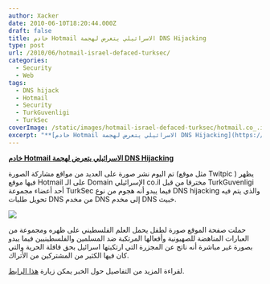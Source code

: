 ```yaml
---
author: Xacker
date: 2010-06-10T18:20:44.000Z
draft: false
title: خادم Hotmail الاسرائيلي يتعرض لهجمة DNS Hijacking
type: post
url: /2010/06/hotmail-israel-defaced-turksec/
categories:
  - Security
  - Web
tags:
  - DNS hijack
  - Hotmail
  - Security
  - TurkGuvenligi
  - TurkSec
coverImage: /static/images/hotmail-israel-defaced-turksec/hotmail.co_.il-Hacked.png
excerpt: "**[خادم Hotmail الاسرائيلي يتعرض لهجمة DNS Hijacking](https://www.it-scoop.com/2010/06/Hotmail-Israel-defaced-Turksec)**\n\nتم اليوم نشر صورة على العديد من مواقع مشاركة الصورة (مثل موقع Twitpic ) يظهر فيها موقع Hotmail على الـ Domain\_الإسرائيلي co.il مخترقا من قبل TurkGuvenligi أحد أعضاء مجموعة TurkSec فيما يبدو أنه هجوم"
---
```

**[خادم Hotmail الاسرائيلي يتعرض لهجمة DNS Hijacking](https://www.it-scoop.com/2010/06/Hotmail-Israel-defaced-Turksec)**

تم اليوم نشر صورة على العديد من مواقع مشاركة الصورة (مثل موقع Twitpic ) يظهر فيها موقع Hotmail على الـ Domain الإسرائيلي co.il مخترقا من قبل TurkGuvenligi أحد أعضاء مجموعة TurkSec فيما يبدو أنه هجوم من نوع DNS hijacking والذي يتم فيه تحويل طلبات DNS من مخدم DNS إلى مخدم DNS خبيث.

![](/static/images/hotmail-israel-defaced-turksec/hotmail.co\_.il-Hacked.png)

حملت صفحة الموقع صورة لطفل يحمل العلم الفلسطيني على ظهره ومجموعة من العبارات المناهضة للصهيونية وأفعالها المرتكبة ضد المسلمين والفلسطينيين فيما يبدو بصورة غير مباشرة أنه ناتج عن المجزرة التي ارتكبتها اسرائيل بحق قافلة الحرية والتي كان فيها الكثير من المشتركين من الأتراك.

لقراءة المزيد من التفاصيل حول الخبر يمكن زيارة [هذا الرابط](http://www.neowin.net/news/hotmail-in-israel-hacked-by-turksec).
